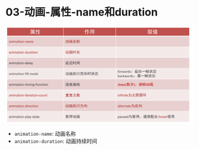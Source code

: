 # 03-动画-属性-name和duration

![动画属性](./img/动画属性.png)

- `animation-name`: 动画名称
- `animation-duration`: 动画持续时间